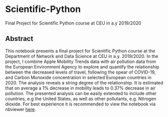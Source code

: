 # Scientific-Python
 Final Project for Scientific Python course at CEU in a.y 2019/2020

## Abstract
This notebook presents a final project for Scientific Python course at the Department of Network and Data Science at CEU in a.y. 2019/2020. In the project, I combine Apple Mobility Trends data with air pollution data from the European Environment Agency to explore and quantify the relationship between the decreased levels of travel, following the spear of COVID-19, and Carbon Monoxide concentration in selected European countries in 2020. The analysis reveals a string degree of the relationship. It is estimated that on average a 1% decrease in mobility leads to 0.37% decrease in air pollution. The presented analysis can be easily extended to include other countries, e.g the United States, as well as other pollutants, e.g. Nitrogen dioxide. For best experience it is recommended to view the notebook via nbviewer [here](https://nbviewer.jupyter.org/github/alinacherkas/Scientific-Python/blob/master/Final%20Project.ipynb).
